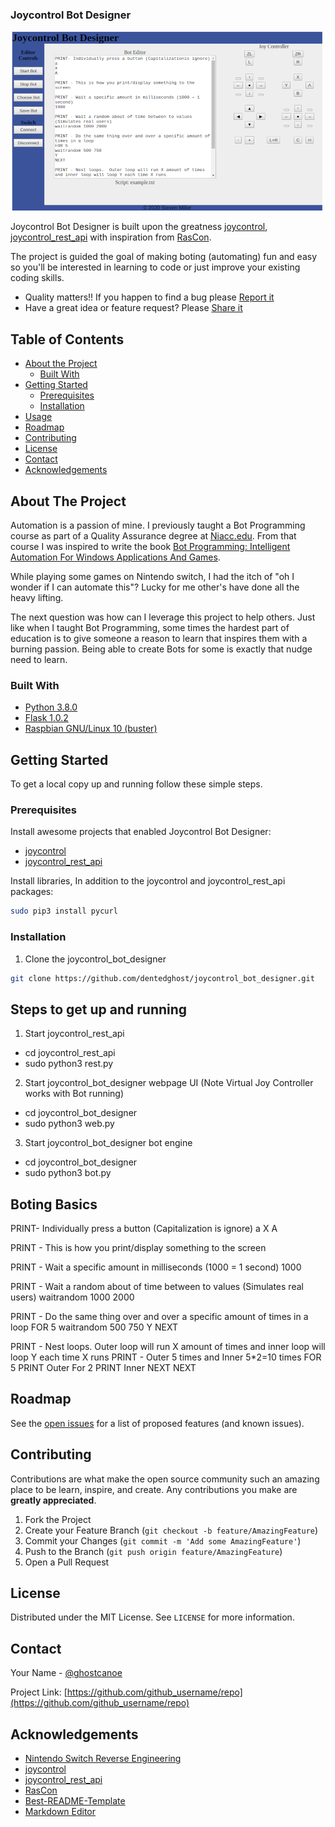 ###  Joycontrol Bot Designer

![Joycontrol Bot Designer UI](/images/joycontrol_bot_designer_example_smaller.png)

Joycontrol Bot Designer is built upon the greatness [joycontrol](https://github.com/mart1nro/joycontrol), [joycontrol_rest_api](https://github.com/choss/joycontrol_rest_api) with inspiration from [RasCon](https://github.com/SkyoKen/RasCon_NS).

The project is guided the goal of making boting (automating) fun and easy so you'll be interested in learning to code or just improve your existing coding skills.

- Quality matters!!  If you happen to find a bug please [Report it](https://github.com/dentedghost/joycontrol_bot_designer/issues)
- Have a great idea or feature request?  Please [Share it](https://github.com/dentedghost/joycontrol_bot_designer/issues")

## Table of Contents

* [About the Project](#about-the-project)
  * [Built With](#built-with)
* [Getting Started](#getting-started)
  * [Prerequisites](#prerequisites)
  * [Installation](#installation)
* [Usage](#usage)
* [Roadmap](#roadmap)
* [Contributing](#contributing)
* [License](#license)
* [Contact](#contact)
* [Acknowledgements](#acknowledgements)


## About The Project

Automation is a passion of mine.  I previously taught a Bot Programming course as part of a Quality Assurance degree at [Niacc.edu](https://www.niacc.edu/).  From that course I was inspired to write the book [Bot Programming: Intelligent Automation For Windows Applications And Games](https://www.amazon.com/Bot-Programming-Intelligent-Automation-Applications/dp/1453855963).

While playing some games on Nintendo switch,  I had the itch of "oh I wonder if I can automate this"?  Lucky for me other's have done all the heavy lifting.

The next question was how can I leverage this project to help others.  Just like when I taught Bot Programming,  some times the hardest part of education is to give someone a reason to learn that inspires them with a burning passion.  Being able to create Bots for some is exactly that nudge need to learn.

### Built With

* [Python 3.8.0](https://www.python.org/downloads/release/python-380/?ref=codebldr)
* [Flask 1.0.2](https://pypi.org/project/Flask/)
* [Raspbian GNU/Linux 10 (buster)](https://www.raspberrypi.org/blog/buster-the-new-version-of-raspbian/)


## Getting Started

To get a local copy up and running follow these simple steps.

### Prerequisites

Install awesome projects that enabled Joycontrol Bot Designer:
* [joycontrol](https://github.com/mart1nro/joycontrol#installation)
* [joycontrol_rest_api](https://github.com/choss/joycontrol_rest_api#package-requirements)

Install libraries, In addition to the joycontrol and joycontrol_rest_api packages:

```sh
sudo pip3 install pycurl
```

### Installation
 
1. Clone the joycontrol_bot_designer
```sh
git clone https://github.com/dentedghost/joycontrol_bot_designer.git
```

## Steps to get up and running
1. Start joycontrol_rest_api
* cd joycontrol_rest_api
* sudo python3 rest.py

2. Start joycontrol_bot_designer webpage UI (Note Virtual Joy Controller works with Bot running)
* cd joycontrol_bot_designer
* sudo python3 web.py

3. Start joycontrol_bot_designer bot engine
* cd joycontrol_bot_designer
* sudo python3 bot.py

## Boting Basics

PRINT- Individually press a button (Capitalization is ignore)
a
X
A

PRINT - This is how you print/display something to the screen

PRINT - Wait a specific amount in milliseconds (1000 = 1 second)
1000

PRINT - Wait a random about of time between to values (Simulates real users)
waitrandom 1000 2000

PRINT - Do the same thing over and over a specific amount of times in a loop
FOR 5
waitrandom 500 750
Y
NEXT

PRINT - Nest loops.  Outer loop will run X amount of times and inner loop will loop Y each time X runs
PRINT - Outer 5 times and Inner 5*2=10 times
FOR 5
PRINT Outer
For 2
PRINT Inner
NEXT
NEXT


<!-- ROADMAP -->
## Roadmap

See the [open issues](https://github.com/dentedghost/joycontrol_bot_designer/issues) for a list of proposed features (and known issues).



<!-- CONTRIBUTING -->
## Contributing

Contributions are what make the open source community such an amazing place to be learn, inspire, and create. Any contributions you make are **greatly appreciated**.

1. Fork the Project
2. Create your Feature Branch (`git checkout -b feature/AmazingFeature`)
3. Commit your Changes (`git commit -m 'Add some AmazingFeature'`)
4. Push to the Branch (`git push origin feature/AmazingFeature`)
5. Open a Pull Request



<!-- LICENSE -->
## License

Distributed under the MIT License. See `LICENSE` for more information.

<!-- CONTACT -->
## Contact

Your Name - [@ghostcanoe](https://twitter.com/ghostcanoe)

Project Link: [https://github.com/github_username/repo](https://github.com/github_username/repo)

<!-- ACKNOWLEDGEMENTS -->
## Acknowledgements

* [Nintendo Switch Reverse Engineering](https://github.com/dekuNukem/Nintendo_Switch_Reverse_Engineering)
* [joycontrol](https://github.com/mart1nro/joycontrol)
* [joycontrol_rest_api](https://github.com/choss/joycontrol_rest_api)
* [RasCon](https://github.com/SkyoKen/RasCon_NS)
* [Best-README-Template](https://github.com/othneildrew/Best-README-Template)
* [Markdown Editor](https://markdown-editor.github.io/)

